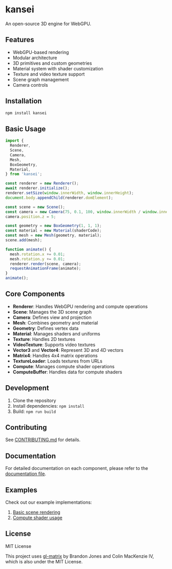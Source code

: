 # kansei

An open-source 3D engine for WebGPU.

## Features

- WebGPU-based rendering
- Modular architecture
- 3D primitives and custom geometries
- Material system with shader customization
- Texture and video texture support
- Scene graph management
- Camera controls

## Installation

```bash
npm install kansei
```

## Basic Usage

```javascript
import {
  Renderer,
  Scene,
  Camera,
  Mesh,
  BoxGeometry,
  Material,
} from 'kansei';

const renderer = new Renderer();
await renderer.initialize();
renderer.setSize(window.innerWidth, window.innerHeight);
document.body.appendChild(renderer.domElement);

const scene = new Scene();
const camera = new Camera(75, 0.1, 100, window.innerWidth / window.innerHeight);
camera.position.z = 5;

const geometry = new BoxGeometry(1, 1, 1);
const material = new Material(shaderCode);
const mesh = new Mesh(geometry, material);
scene.add(mesh);

function animate() {
  mesh.rotation.x += 0.01;
  mesh.rotation.y += 0.01;
  renderer.render(scene, camera);
  requestAnimationFrame(animate);
}
animate();
```

## Core Components

- **Renderer**: Handles WebGPU rendering and compute operations
- **Scene**: Manages the 3D scene graph
- **Camera**: Defines view and projection
- **Mesh**: Combines geometry and material
- **Geometry**: Defines vertex data
- **Material**: Manages shaders and uniforms
- **Texture**: Handles 2D textures
- **VideoTexture**: Supports video textures
- **Vector3** and **Vector4**: Represent 3D and 4D vectors
- **Matrix4**: Handles 4x4 matrix operations
- **TextureLoader**: Loads textures from URLs
- **Compute**: Manages compute shader operations
- **ComputeBuffer**: Handles data for compute shaders

## Development

1. Clone the repository
2. Install dependencies: `npm install`
3. Build: `npm run build`

## Contributing

See [CONTRIBUTING.md](CONTRIBUTING.md) for details.

## Documentation

For detailed documentation on each component, please refer to the [documentation file](docs/documentation.md).

## Examples

Check out our example implementations:

1. [Basic scene rendering](examples/index.html)
2. [Compute shader usage](examples/index_compute.html)

## License

MIT License

This project uses [gl-matrix](https://github.com/toji/gl-matrix) by Brandon Jones and Colin MacKenzie IV, which is also under the MIT License.
